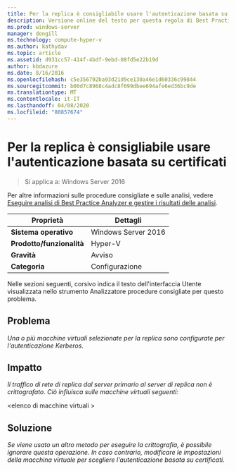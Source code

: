 ```yaml
---
title: Per la replica è consigliabile usare l'autenticazione basata su certificati
description: Versione online del testo per questa regola di Best Practices Analyzer.
ms.prod: windows-server
manager: dongill
ms.technology: compute-hyper-v
ms.author: kathydav
ms.topic: article
ms.assetid: d931cc57-414f-4bdf-9ebd-08fd5e22b19d
author: kbdazure
ms.date: 8/16/2016
ms.openlocfilehash: c5e356792ba93d21d9ce130a46e1d60336c99844
ms.sourcegitcommit: b00d7c8968c4adc8f699dbee694afe6ed36bc9de
ms.translationtype: MT
ms.contentlocale: it-IT
ms.lasthandoff: 04/08/2020
ms.locfileid: "80857674"
---
```

# <a name="certificate-based-authentication-is-recommended-for-replication"></a>Per la replica è consigliabile usare l'autenticazione basata su certificati

>Si applica a: Windows Server 2016

Per altre informazioni sulle procedure consigliate e sulle analisi, vedere [Eseguire analisi di Best Practice Analyzer e gestire i risultati delle analisi](https://go.microsoft.com/fwlink/p/?LinkID=223177).  
  
|Proprietà|Dettagli|  
|-|-|  
|**Sistema operativo**|Windows Server 2016|  
|**Prodotto/funzionalità**|Hyper-V|  
|**Gravità**|Avviso|  
|**Categoria**|Configurazione|  
  
Nelle sezioni seguenti, corsivo indica il testo dell'interfaccia Utente visualizzata nello strumento Analizzatore procedure consigliate per questo problema.  
  
## <a name="issue"></a>**Problema**  
*Una o più macchine virtuali selezionate per la replica sono configurate per l'autenticazione Kerberos.*  
  
## <a name="impact"></a>**Impatto**  
*Il traffico di rete di replica dal server primario al server di replica non è crittografato. Ciò influisca sulle macchine virtuali seguenti:*  
  
\<elenco di macchine virtuali >  
  
## <a name="resolution"></a>**Soluzione**  
*Se viene usato un altro metodo per eseguire la crittografia, è possibile ignorare questa operazione. In caso contrario, modificare le impostazioni della macchina virtuale per scegliere l'autenticazione basata su certificati.*  
  


